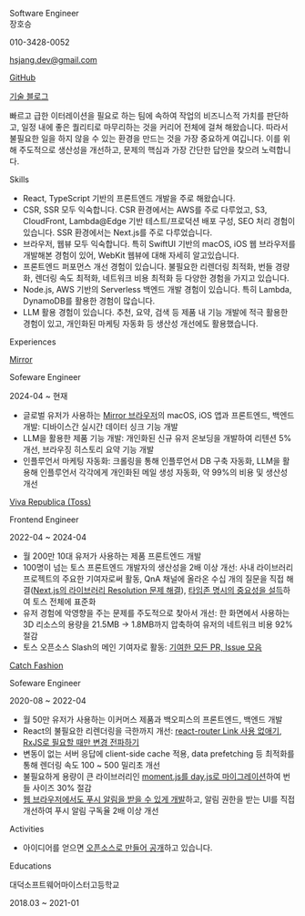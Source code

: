 <p className="title">Software Engineer<br/>장호승</p>

<div className="info">
  <p>010-3428-0052</p>
  <p><a href="mailto:hsjang.dev@gmail.com">hsjang.dev@gmail.com</a></p>
  <p><a href="https://github.com/hoseungme">GitHub</a></p>
  <p><a href="https://blog.hoseung.me">기술 블로그</a></p>
</div>

빠르고 급한 이터레이션을 필요로 하는 팀에 속하여 작업의 비즈니스적 가치를 판단하고, 일정 내에 좋은 퀄리티로 마무리하는 것을 커리어 전체에 걸쳐 해왔습니다. 따라서 불필요한 일을 하지 않을 수 있는 환경을 만드는 것을 가장 중요하게 여깁니다. 이를 위해 주도적으로 생산성을 개선하고, 문제의 핵심과 가장 간단한 답안을 찾으려 노력합니다.

<p className="title">Skills</p>

- React, TypeScript 기반의 프론트엔드 개발을 주로 해왔습니다.
- CSR, SSR 모두 익숙합니다. CSR 환경에서는 AWS를 주로 다루었고, S3, CloudFront, Lambda@Edge 기반 테스트/프로덕션 배포 구성, SEO 처리 경험이 있습니다. SSR 환경에서는 Next.js를 주로 다루었습니다.
- 브라우저, 웹뷰 모두 익숙합니다. 특히 SwiftUI 기반의 macOS, iOS 웹 브라우저를 개발해본 경험이 있어, WebKit 웹뷰에 대해 자세히 알고있습니다.
- 프론트엔드 퍼포먼스 개선 경험이 있습니다. 불필요한 리렌더링 최적화, 번들 경량화, 렌더링 속도 최적화, 네트워크 비용 최적화 등 다양한 경험을 가지고 있습니다.
- Node.js, AWS 기반의 Serverless 백엔드 개발 경험이 있습니다. 특히 Lambda, DynamoDB를 활용한 경험이 많습니다.
- LLM 활용 경험이 있습니다. 추천, 요약, 검색 등 제품 내 기능 개발에 적극 활용한 경험이 있고, 개인화된 마케팅 자동화 등 생산성 개선에도 활용했습니다.

<p className="title">Experiences</p>

<p className="experience"><a href="/experiences/mirror">Mirror</a></p>
<p className="experience-role">Sofeware Engineer</p>
<p className="experience-period">2024-04 ~ 현재</p>

- 글로벌 유저가 사용하는 [Mirror 브라우저](https://www.mirror.work)의 macOS, iOS 앱과 프론트엔드, 백엔드 개발: 디바이스간 실시간 데이터 싱크 기능 개발
- LLM을 활용한 제품 기능 개발: 개인화된 신규 유저 온보딩을 개발하여 리텐션 5% 개선, 브라우징 히스토리 요약 기능 개발
- 인플루언서 마케팅 자동화: 크롤링을 통해 인플루언서 DB 구축 자동화, LLM을 활용해 인플루언서 각각에게 개인화된 메일 생성 자동화, 약 99%의 비용 및 생산성 개선

<p className="experience"><a href="/experiences/viva-republica">Viva Republica (Toss)</a></p>
<p className="experience-role">Frontend Engineer</p>
<p className="experience-period">2022-04 ~ 2024-04</p>

- 월 200만 10대 유저가 사용하는 제품 프론트엔드 개발
- 100명이 넘는 토스 프론트엔드 개발자의 생산성을 2배 이상 개선: 사내 라이브러리 프로젝트의 주요한 기여자로써 활동, QnA 채널에 올라온 수십 개의 질문을 직접 해결([Next.js의 라이브러리 Resolution 문제 해결](https://github.com/hoseungme/wiki/blob/4ceddf9f12f17592317174ce9fd2010cf34f41ca/front-end/nextjs/server-side-module-resolution/ko.md)), [타임존 명시의 중요성을 설득](https://blog.hoseung.me/2023-03-23-how-to-transfer-date)하여 토스 전체에 표준화
- 유저 경험에 악영향을 주는 문제를 주도적으로 찾아서 개선: 한 화면에서 사용하는 3D 리소스의 용량을 21.5MB -> 1.8MB까지 압축하여 유저의 네트워크 비용 92% 절감
- 토스 오픈소스 Slash의 메인 기여자로 활동: [기여한 모든 PR, Issue 모음](https://github.com/toss/slash/issues?q=involves%3Ahoseungme)

<p className="experience"><a href="/experiences/catch-fashion">Catch Fashion</a></p>
<p className="experience-role">Sofeware Engineer</p>
<p className="experience-period">2020-08 ~ 2022-04</p>

- 월 50만 유저가 사용하는 이커머스 제품과 백오피스의 프론트엔드, 백엔드 개발
- React의 불필요한 리렌더링을 극한까지 개선: [react-router Link 사용 없애기](https://blog.hoseung.me/2021-12-07-do-not-use-link), [RxJS로 필요할 때만 변경 전파하기](https://blog.hoseung.me/2021-10-09-rxjs)
- 변동이 없는 서버 응답에 client-side cache 적용, data prefetching 등 최적화를 통해 렌더링 속도 100 ~ 500 밀리초 개선
- 불필요하게 용량이 큰 라이브러리인 [moment.js를 day.js로 마이그레이션](https://blog.hoseung.me/2022-03-13-dayjs-instead-of-momentjs)하여 번들 사이즈 30% 절감
- [웹 브라우저에서도 푸시 알림을 받을 수 있게 개발](https://blog.hoseung.me/2021-11-28-web-push-notification)하고, 알림 권한을 받는 UI를 직접 개선하여 푸시 알림 구독율 2배 이상 개선

<p className="title">Activities</p>

- 아이디어를 얻으면 [오픈소스로 만들어 공개](https://github.com/hoseungme/opensources/blob/main/ko.md)하고 있습니다.

<p className="title">Educations</p>

<p className="experience">대덕소프트웨어마이스터고등학교</p>
<p className="experience-period">2018.03 ~ 2021-01</p>
